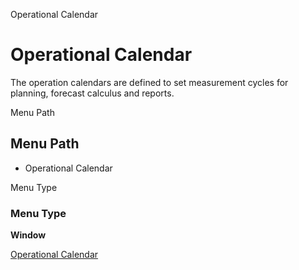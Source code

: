 
Operational Calendar
# Operational Calendar


The operation calendars are defined to set measurement cycles for planning, forecast calculus and reports.

Menu Path
## Menu Path



- Operational Calendar

Menu Type
### Menu Type

**Window**


[Operational Calendar](../../functional-guide/window/window-operational-calendar.md)